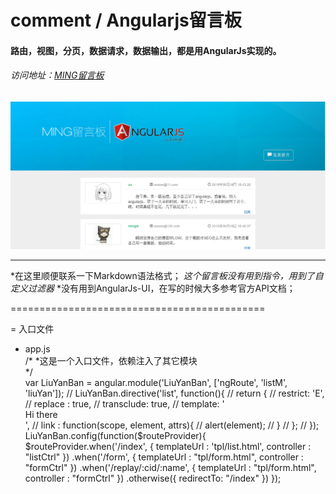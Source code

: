 # comment / Angularjs留言板
#### 路由，视图，分页，数据请求，数据输出，都是用AngularJs实现的。
###### 访问地址：[MING留言板](http://www.jmingzi.cn/demo/comment/src)
![MING留言板](./src/images/logo.png)

*********************************************

*在这里顺便联系一下Markdown语法格式；  *这个留言板没有用到指令，用到了自定义过滤器* *没有用到AngularJs-UI，在写的时候大多参考官方API文档；

============================================

= 入口文件  
- app.js   
	/*
	*这是一个入口文件，依赖注入了其它模块  
	*/  
	var LiuYanBan = angular.module('LiuYanBan', ['ngRoute', 'listM', 'liuYan']);
	// LiuYanBan.directive('list', function(){
	// 	return {
	// 		restrict: 'E',
	// 		replace : true,
	// 		transclude: true,
	// 		template: '<div>Hi there<span ng-transclude></span></div>',
	// 		link : function(scope, element, attrs){
	// 			alert(element);
	// 		}
	// 	};
	// });
	LiuYanBan.config(function($routeProvider){
		$routeProvider.when('/index', {
			templateUrl : 'tpl/list.html',
			controller : "listCtrl"
			})
		.when('/form', {
			templateUrl : "tpl/form.html",
			controller : "formCtrl"
		})
		.when('/replay/:cid/:name', {
			templateUrl : "tpl/form.html",
			controller : "formCtrl"
		})
		.otherwise({
			redirectTo: "/index"
		})
	});
